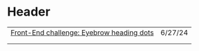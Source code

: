 # Header

|                                                                                                                |         |
| -------------------------------------------------------------------------------------------------------------- | ------- |
| [Front-End challenge: Eyebrow heading dots](https://piccalil.li/blog/front-end-challenge-eyebrow-heading-dots) | 6/27/24 |
|                                                                                                                |         |
|                                                                                                                |         |
